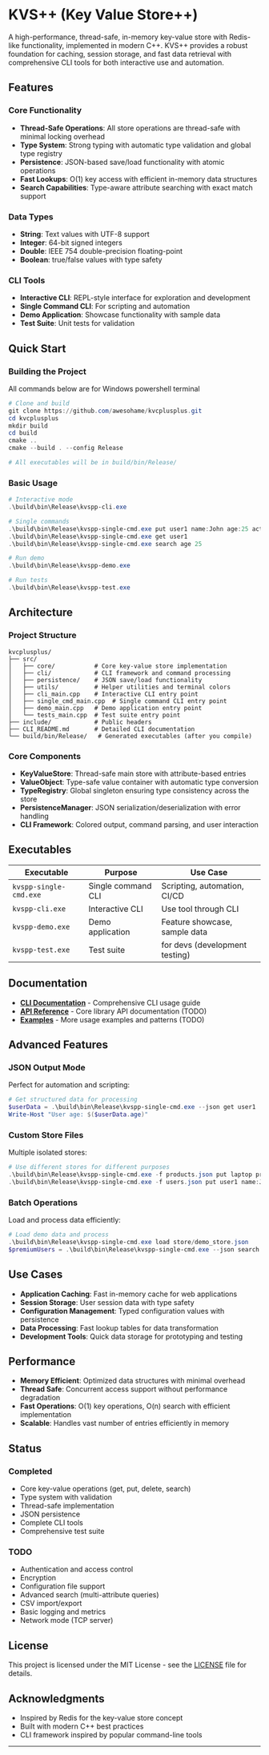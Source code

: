 # KVS++ (Key Value Store++)

A high-performance, thread-safe, in-memory key-value store with Redis-like functionality, implemented in modern C++. KVS++ provides a robust foundation for caching, session storage, and fast data retrieval with comprehensive CLI tools for both interactive use and automation.

## Features

### Core Functionality
- **Thread-Safe Operations**: All store operations are thread-safe with minimal locking overhead
- **Type System**: Strong typing with automatic type validation and global type registry
- **Persistence**: JSON-based save/load functionality with atomic operations
- **Fast Lookups**: O(1) key access with efficient in-memory data structures
- **Search Capabilities**: Type-aware attribute searching with exact match support

### Data Types
- **String**: Text values with UTF-8 support
- **Integer**: 64-bit signed integers
- **Double**: IEEE 754 double-precision floating-point
- **Boolean**: true/false values with type safety

### CLI Tools
- **Interactive CLI**: REPL-style interface for exploration and development
- **Single Command CLI**: For scripting and automation
- **Demo Application**: Showcase functionality with sample data
- **Test Suite**: Unit tests for validation

## Quick Start

### Building the Project
All commands below are for Windows powershell terminal

```powershell
# Clone and build
git clone https://github.com/awesohame/kvcplusplus.git
cd kvcplusplus
mkdir build
cd build
cmake ..
cmake --build . --config Release

# All executables will be in build/bin/Release/
```

### Basic Usage

```powershell
# Interactive mode
.\build\bin\Release\kvspp-cli.exe

# Single commands
.\build\bin\Release\kvspp-single-cmd.exe put user1 name:John age:25 active:true
.\build\bin\Release\kvspp-single-cmd.exe get user1
.\build\bin\Release\kvspp-single-cmd.exe search age 25

# Run demo
.\build\bin\Release\kvspp-demo.exe

# Run tests
.\build\bin\Release\kvspp-test.exe
```

## Architecture

### Project Structure
```
kvcplusplus/
├── src/
│   ├── core/           # Core key-value store implementation
│   ├── cli/            # CLI framework and command processing
│   ├── persistence/    # JSON save/load functionality
│   ├── utils/          # Helper utilities and terminal colors
│   ├── cli_main.cpp    # Interactive CLI entry point
│   ├── single_cmd_main.cpp  # Single command CLI entry point
│   ├── demo_main.cpp   # Demo application entry point
│   └── tests_main.cpp  # Test suite entry point
├── include/            # Public headers
├── CLI_README.md       # Detailed CLI documentation
└── build/bin/Release/   # Generated executables (after you compile)
```

### Core Components

- **KeyValueStore**: Thread-safe main store with attribute-based entries
- **ValueObject**: Type-safe value container with automatic type conversion
- **TypeRegistry**: Global singleton ensuring type consistency across the store
- **PersistenceManager**: JSON serialization/deserialization with error handling
- **CLI Framework**: Colored output, command parsing, and user interaction

## Executables

| Executable | Purpose | Use Case |
|------------|---------|----------|
| `kvspp-single-cmd.exe` | Single command CLI | Scripting, automation, CI/CD |
| `kvspp-cli.exe` | Interactive CLI | Use tool through CLI |
| `kvspp-demo.exe` | Demo application | Feature showcase, sample data |
| `kvspp-test.exe` | Test suite | for devs (development testing) |

## Documentation

- **[CLI Documentation](CLI_README.md)** - Comprehensive CLI usage guide
- **[API Reference](#)** - Core library API documentation (TODO)
- **[Examples](#)** - More usage examples and patterns (TODO)

## Advanced Features

### JSON Output Mode
Perfect for automation and scripting:
```powershell
# Get structured data for processing
$userData = .\build\bin\Release\kvspp-single-cmd.exe --json get user1 | ConvertFrom-Json
Write-Host "User age: $($userData.age)"
```

### Custom Store Files
Multiple isolated stores:
```powershell
# Use different stores for different purposes
.\build\bin\Release\kvspp-single-cmd.exe -f products.json put laptop price:999.99 stock:50
.\build\bin\Release\kvspp-single-cmd.exe -f users.json put user1 name:John role:admin
```

### Batch Operations
Load and process data efficiently:
```powershell
# Load demo data and process
.\build\bin\Release\kvspp-single-cmd.exe load store/demo_store.json
$premiumUsers = .\build\bin\Release\kvspp-single-cmd.exe --json search premium true | ConvertFrom-Json
```

## Use Cases

- **Application Caching**: Fast in-memory cache for web applications
- **Session Storage**: User session data with type safety
- **Configuration Management**: Typed configuration values with persistence
- **Data Processing**: Fast lookup tables for data transformation
- **Development Tools**: Quick data storage for prototyping and testing

## Performance

- **Memory Efficient**: Optimized data structures with minimal overhead
- **Thread Safe**: Concurrent access support without performance degradation
- **Fast Operations**: O(1) key operations, O(n) search with efficient implementation
- **Scalable**: Handles vast number of entries efficiently in memory

## Status

### Completed
- Core key-value operations (get, put, delete, search)
- Type system with validation
- Thread-safe implementation
- JSON persistence
- Complete CLI tools
- Comprehensive test suite

### TODO
- Authentication and access control
- Encryption
- Configuration file support
- Advanced search (multi-attribute queries)
- CSV import/export
- Basic logging and metrics
- Network mode (TCP server)

## License

This project is licensed under the MIT License - see the [LICENSE](LICENSE) file for details.

## Acknowledgments

- Inspired by Redis for the key-value store concept
- Built with modern C++ best practices
- CLI framework inspired by popular command-line tools

---
